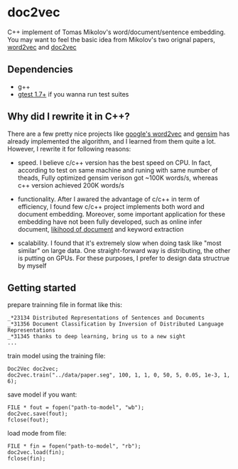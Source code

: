 # doc2vec
C++ implement of Tomas Mikolov's word/document/sentence embedding. You may want to feel the basic idea from Mikolov's two orignal papers, [word2vec](http://arxiv.org/pdf/1301.3781.pdf) and [doc2vec](http://cs.stanford.edu/~quocle/paragraph_vector.pdf)

## Dependencies
* g++ </br>
* [gtest 1.7+](http://code.google.com/p/googletest/) if you wanna run test suites </br>

## Why did I rewrite it in C++?
There are a few pretty nice projects like [google's word2vec](https://code.google.com/p/word2vec/) and [gensim](https://github.com/piskvorky/gensim) has already implemented the algorithm, and I learned from them quite a lot. However, I rewrite it for following reasons:</br>

* speed. I believe c/c++ version has the best speed on CPU. In fact, according to test on same machine and runing with same number of theads, Fully optimized gensim verison got ~100K words/s, whereas c++ version achieved 200K words/s </br>

* functionality. After I awared the advantage of c/c++ in term of efficiency, I found few c/c++ project implements both word and document embedding. Moreover, some important application for these embedding have not been fully developed, such as online infer document, [likihood of document](http://arxiv.org/abs/1504.07295) and keyword extraction </br>

* scalability. I found that it's extremely slow when doing task like "most similar" on large data. One straight-forward way is distributing, the other is putting on GPUs. For these purposes, I prefer to design data structrue by myself

## Getting started
prepare trainning file in format like this: </br>

    _*23134 Distributed Representations of Sentences and Documents
    _*31356 Document Classification by Inversion of Distributed Language Representations
    _*31345 thanks to deep learning, bring us to a new sight
    ...

train model using the training file: </br>

    Doc2Vec doc2vec;
    doc2vec.train("../data/paper.seg", 100, 1, 1, 0, 50, 5, 0.05, 1e-3, 1, 6);

save model if you want: </br>

    FILE * fout = fopen("path-to-model", "wb");
    doc2vec.save(fout);
    fclose(fout);

load mode from file: </br>

    FILE * fin = fopen("path-to-model", "rb");
    doc2vec.load(fin);
    fclose(fin);
